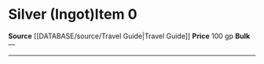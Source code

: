 ﻿---
id: '1781'
item_category: Trade Goods
level: '0'
name: Silver (Ingot)
price: 100 gp
rarity: Common
source: '[[DATABASE/source/Travel Guide|Travel Guide]]'
type: Item

---
# Silver (Ingot)<span class="item-type">Item 0</span>

**Source** [[DATABASE/source/Travel Guide|Travel Guide]]
**Price** 100 gp
**Bulk** —

---